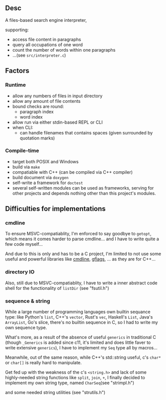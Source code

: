 ## Desc
A files-based search engine interpreter,

supporting:

- access file content in paragraphs
- query all occupations of one word
- count the number of words within one paragraphs
- ...(see `src/interpreter.c`)

## Factors

### Runtime
- allow any numbers of files in input directory
- allow any amount of file contents
- bound checks are round:
	- paragraph index
	- word index
- allow run via either stdin-based REPL or CLI
- when CLI:
	- can handle filenames that contains spaces (given surrounded by quotation marks)

### Compile-time
- target both POSIX and Windows
- build via `make`
- compatiable with C++ (can be compiled via C++ compiler)
- build document via `doxygen`
- self-write a framework for `doctest`
- several self-written modules can be used as frameworks, serving for other projects and depends nothing other than this project's modules.

## Difficulties for implementations

### cmdline
To ensure MSVC-compatiablity, I'm enforced to say goodbye to `getopt`, which means it comes harder to parse cmdline... and I have to write quite a few code myself...

And due to this is only and has to be a C project, I'm limited to not use some useful and powerful libraries like [cmdline](https://github.com/tanakh/cmdline), [gflags](https://github.com/gflags/gflags), ... as they are for C++...


### directory IO
Also, still due to MSVC-compatiablity, I have to write a inner abstract code shell for the functionality of `listDir` (see "fsutil.h")


### sequence & string
While a large number of programming languages own builtin sequance type: like Python's `list`, C++'s `vector`, Rust's `vec`, Haskell's `List`, Java's `ArrayList`, Go's slice, there's no builtin sequence in C, so I had to write my own sequence type.

What's more, as a result of the absence of useful `generics` in traditional C (though `_Generics` is added since c11, it's limited and does little faver to write extensive `generics`), I have to implement my `Seq` type all by macros...

Meanwhile, out of the same reason, 
while C++'s std::string useful, c's `char*` or `char[]` is really hard to manipulate.

Get fed up with the weakness of the c's `<string.h>` and lack of some highly-needed string functions like `split`, `join`, `+`, I finally decided to implement my own string type, named `CharSeq`(see "strimpl.h")

 and some needed string utilities (see "strutils.h")

